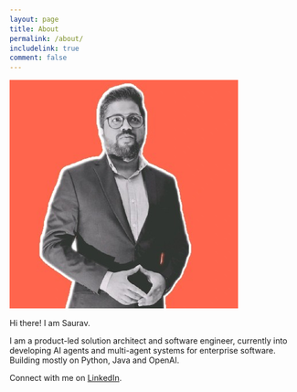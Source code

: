 ```yaml
---
layout: page
title: About
permalink: /about/
includelink: true
comment: false
---
```


<img src="/assets/face.jpg" class="face-img" />

Hi there! I am Saurav.

I am a product-led solution architect and software engineer, currently into developing AI agents and multi-agent systems for enterprise software. Building mostly on Python, Java and OpenAI.

Connect with me on [LinkedIn](https://www.linkedin.com/in/sauravdey/).

